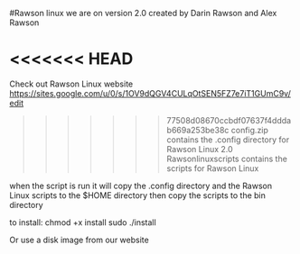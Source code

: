 #Rawson linux
we are on version 2.0
created by Darin Rawson and Alex Rawson

<<<<<<< HEAD
=======
Check out Rawson Linux website
https://sites.google.com/u/0/s/1OV9dQGV4CULqOtSEN5FZ7e7iT1GUmC9v/edit

>>>>>>> 77508d08670ccbdf07637f4dddab669a253be38c
config.zip contains the .config directory for Rawson Linux 2.0
Rawsonlinuxscripts contains the scripts for Rawson Linux

when the script is run it will copy the .config directory and the
Rawson Linux scripts to the $HOME directory then copy the scripts
to the bin directory

to install:
chmod +x install
sudo ./install

Or use a disk image from our website
